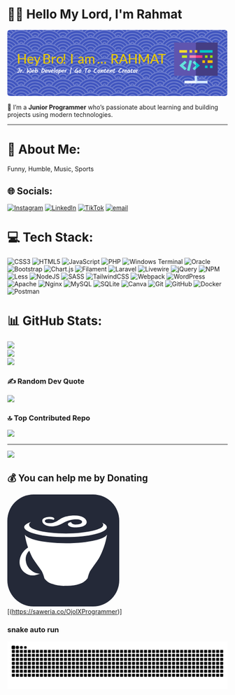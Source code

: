 # 👨‍💻 Hello My Lord, I'm Rahmat <br>

![Rahmat](img/github-header-image.png)

🌱 I’m a **Junior Programmer** who’s passionate about learning and building projects using modern technologies.

---

# 💫 About Me:

Funny, Humble, Music, Sports

## 🌐 Socials:

[![Instagram](https://img.shields.io/badge/Instagram-%23E4405F.svg?logo=Instagram&logoColor=white)](https://instagram.com/https://www.instagram.com/ojolxprogrammer/) [![LinkedIn](https://img.shields.io/badge/LinkedIn-%230077B5.svg?logo=linkedin&logoColor=white)](https://linkedin.com/in/https://www.linkedin.com/in/rahmat-hidayat-45702a1bb/) [![TikTok](https://img.shields.io/badge/TikTok-%23000000.svg?logo=TikTok&logoColor=white)](https://tiktok.com/@https://www.tiktok.com/@ojolxprogrammer2) [![email](https://img.shields.io/badge/Email-D14836?logo=gmail&logoColor=white)](mailto:rahmat_17@mhs.akba.ac.id)

# 💻 Tech Stack:

![CSS3](https://img.shields.io/badge/css3-%231572B6.svg?style=for-the-badge&logo=css3&logoColor=white) ![HTML5](https://img.shields.io/badge/html5-%23E34F26.svg?style=for-the-badge&logo=html5&logoColor=white) ![JavaScript](https://img.shields.io/badge/javascript-%23323330.svg?style=for-the-badge&logo=javascript&logoColor=%23F7DF1E) ![PHP](https://img.shields.io/badge/php-%23777BB4.svg?style=for-the-badge&logo=php&logoColor=white) ![Windows Terminal](https://img.shields.io/badge/Windows%20Terminal-%234D4D4D.svg?style=for-the-badge&logo=windows-terminal&logoColor=white) ![Oracle](https://img.shields.io/badge/Oracle-F80000?style=for-the-badge&logo=oracle&logoColor=white) ![Bootstrap](https://img.shields.io/badge/bootstrap-%238511FA.svg?style=for-the-badge&logo=bootstrap&logoColor=white) ![Chart.js](https://img.shields.io/badge/chart.js-F5788D.svg?style=for-the-badge&logo=chart.js&logoColor=white) ![Filament](https://img.shields.io/badge/Filament-FFAA00?style=for-the-badge&logoColor=%23000000) ![Laravel](https://img.shields.io/badge/laravel-%23FF2D20.svg?style=for-the-badge&logo=laravel&logoColor=white) ![Livewire](https://img.shields.io/badge/livewire-%234e56a6.svg?style=for-the-badge&logo=livewire&logoColor=white) ![jQuery](https://img.shields.io/badge/jquery-%230769AD.svg?style=for-the-badge&logo=jquery&logoColor=white) ![NPM](https://img.shields.io/badge/NPM-%23CB3837.svg?style=for-the-badge&logo=npm&logoColor=white) ![Less](https://img.shields.io/badge/less-2B4C80?style=for-the-badge&logo=less&logoColor=white) ![NodeJS](https://img.shields.io/badge/node.js-6DA55F?style=for-the-badge&logo=node.js&logoColor=white) ![SASS](https://img.shields.io/badge/SASS-hotpink.svg?style=for-the-badge&logo=SASS&logoColor=white) ![TailwindCSS](https://img.shields.io/badge/tailwindcss-%2338B2AC.svg?style=for-the-badge&logo=tailwind-css&logoColor=white) ![Webpack](https://img.shields.io/badge/webpack-%238DD6F9.svg?style=for-the-badge&logo=webpack&logoColor=black) ![WordPress](https://img.shields.io/badge/WordPress-%23117AC9.svg?style=for-the-badge&logo=WordPress&logoColor=white) ![Apache](https://img.shields.io/badge/apache-%23D42029.svg?style=for-the-badge&logo=apache&logoColor=white) ![Nginx](https://img.shields.io/badge/nginx-%23009639.svg?style=for-the-badge&logo=nginx&logoColor=white) ![MySQL](https://img.shields.io/badge/mysql-4479A1.svg?style=for-the-badge&logo=mysql&logoColor=white) ![SQLite](https://img.shields.io/badge/sqlite-%2307405e.svg?style=for-the-badge&logo=sqlite&logoColor=white) ![Canva](https://img.shields.io/badge/Canva-%2300C4CC.svg?style=for-the-badge&logo=Canva&logoColor=white) ![Git](https://img.shields.io/badge/git-%23F05033.svg?style=for-the-badge&logo=git&logoColor=white) ![GitHub](https://img.shields.io/badge/github-%23121011.svg?style=for-the-badge&logo=github&logoColor=white) ![Docker](https://img.shields.io/badge/docker-%230db7ed.svg?style=for-the-badge&logo=docker&logoColor=white) ![Postman](https://img.shields.io/badge/Postman-FF6C37?style=for-the-badge&logo=postman&logoColor=white)

# 📊 GitHub Stats:

![](https://github-readme-stats.vercel.app/api?username=rahmatakba17&theme=holi&hide_border=true&include_all_commits=false&count_private=false)<br/>
![](https://nirzak-streak-stats.vercel.app/?user=rahmatakba17&theme=holi&hide_border=true)<br/>
![](https://github-readme-stats.vercel.app/api/top-langs/?username=rahmatakba17&theme=holi&hide_border=true&include_all_commits=false&count_private=false&layout=compact)

### ✍️ Random Dev Quote

![](https://quotes-github-readme.vercel.app/api?type=horizontal&theme=tokyonight)

### 🔝 Top Contributed Repo

![](https://github-contributor-stats.vercel.app/api?username=rahmatakba17&limit=5&theme=graywhite&combine_all_yearly_contributions=true)

---

[![](https://visitcount.itsvg.in/api?id=rahmatakba17&icon=0&color=11)](https://visitcount.itsvg.in)

## 💰 You can help me by Donating

<svg xmlns="http://www.w3.org/2000/svg" width="256" height="256" fill="none" viewBox="0 0 256 256"><rect width="256" height="256" fill="#242938" rx="60"/><path fill="#fff" d="M66.708 90.6797C84.1702 95.123 106.52 97.3446 133.402 97.3446C160.906 97.3446 182.723 95.123 200.14 90.6797C218.713 86.3697 227.645 80.5489 227.645 75.0392C227.645 71.1291 223.646 67.3079 216.403 64.3753C218.047 65.4861 219.336 67.3079 219.336 69.3074C219.336 74.9059 210.893 79.4825 194.009 83.3038C178.324 86.7251 158.373 89.1689 134.024 89.1689C110.519 89.1689 89.6355 86.7251 74.5282 83.5259C58.3101 79.527 49.8234 75.217 49.8234 69.5295C49.8234 67.1746 50.8898 65.1751 54.1334 62.8646C44.0027 66.7747 38.493 70.1072 38.493 75.0837C39.0706 80.7267 48.135 86.3697 66.708 90.6797ZM105.765 72.7287C124.693 71.0847 130.203 58.91 152.375 56.9105C163.261 56.0663 170.193 58.2435 170.904 62.0648C171.57 65.6639 166.149 68.0632 159.573 68.552C150.509 69.4851 146.776 66.2415 146.021 63.1312C139.267 63.8865 138.201 66.7302 138.556 68.6853C139.312 72.5065 147.443 76.3722 161.484 75.0392C177.302 73.7951 182.634 67.5745 181.301 61.3094C179.657 53.1337 167.482 46.291 145.666 48.3794C117.673 50.8676 117.85 63.8865 98.7887 65.4417C90.9685 66.197 86.614 64.3309 85.8586 61.265C85.3699 58.1547 89.1911 56.6884 93.6789 56.3329C97.8556 55.8886 102.921 56.6439 105.32 57.9769C107.098 57.0438 107.675 56.1107 107.498 55.0444C106.653 52.1562 100.877 50.8676 93.6789 51.4008C79.5047 52.645 79.5047 58.9989 79.9935 61.7982C81.3265 69.1296 92.257 73.9728 105.765 72.7287ZM200.896 104.676C183.389 108.764 161.084 111.43 134.157 111.43C106.698 111.43 84.3035 108.586 66.8857 104.765C51.2453 100.766 42.8919 96.3227 39.9593 91.7905C41.47 102.01 44.0471 111.919 47.3796 121.338C43.3806 123.827 39.7816 126.937 36.538 131.114C30.5839 138.356 27.5625 147.554 28.0512 156.929C28.6733 165.549 32.9833 173.503 39.9149 178.746C47.1575 184.389 54.9777 186.077 63.9087 184.389C67.3301 183.811 71.1513 182.078 74.6615 180.923C67.3301 180.923 61.1539 178.568 55.0221 173.681C48.2683 169.015 43.7805 161.684 42.5808 153.552C40.9368 145.732 42.5808 138.445 47.0242 132.047C48.0461 130.803 49.1125 129.692 50.2678 128.714C52.756 134.802 55.422 140.8 58.4434 146.354C65.1973 156.618 71.9511 165.505 78.7049 175.191C81.6375 180.834 83.5037 186.433 84.8367 192.031C89.3689 198.297 95.945 202.695 103.41 204.517C113.007 207.85 123.005 209.36 133.224 208.783H134.291C144.688 209.227 155.13 207.761 165.038 204.473C172.192 202.34 178.502 197.985 183.034 192.031H183.611C184.678 186.477 186.5 180.879 189.166 175.191C195.83 165.46 202.673 156.618 209.338 146.354C218.536 129.381 224.845 110.941 228 91.8794C224.356 96.9003 215.959 101.255 200.896 104.676Z"/></svg>
[(https://saweria.co/OjolXProgrammer)]

<!-- Proudly created with GPRM ( https://gprm.itsvg.in ) -->

### snake auto run

<img src="https://raw.githubusercontent.com/rahmatakba17/rahmat_17/output/snake.svg" alt="Snake animation" />
